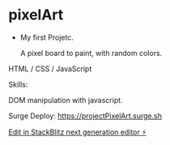 # pixelArt
- My first Projetc.

    A pixel board to paint, with random colors.

HTML / CSS / JavaScript

Skills:

DOM manipulation with javascript.

Surge Deploy:
 https://projectPixelArt.surge.sh



[Edit in StackBlitz next generation editor ⚡️](https://stackblitz.com/~/github.com/valedobrandi/pixelArt)
